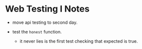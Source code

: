 # Web Testing I Notes

- move api testing to second day.

- test the `honest` function.
  - it never lies is the first test checking that expected is true.
